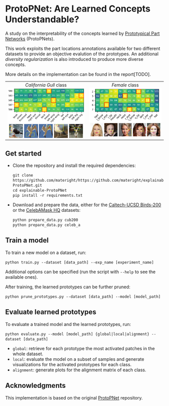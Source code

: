 # ProtoPNet: Are Learned Concepts Understandable?
A study on the interpretability of the concepts learned by [Prototypical Part Networks](https://arxiv.org/abs/1806.10574) (ProtoPNets). 

This work exploits the part locations annotations available for two different datasets to provide an objective evalution of the prototypes. An additional *diversity regularization* is also introduced to produce more diverse concepts. 

More details on the implementation can be found in the report[TODO].

<table>
    <tr align="center">
        <td valign="top">
            <div><i>California Gull</i> class<div>
            <img src="img/cub200/alignment_matrix_prototypes.png" width="100%">
            <br/>
            <img src="img/cub200/1_prototype_580_bbox.jpg" width="18%"/>
            <img src="img/cub200/4_prototype_583_bbox.jpg" width="18%"/>
            <img src="img/cub200/6_prototype_585_bbox.jpg" width="18%"/>
            <img src="img/cub200/8_prototype_587_bbox.jpg" width="18%"/>
            <img src="img/cub200/9_prototype_588_bbox.jpg" width="18%"/>
        </td>
        <td valign="top">
            <div><i>Female</i> class<div>
            <img src="img/celeb_a/alignment_matrix_prototypes.png" width="100%">
            <br/>
            <img src="img/celeb_a/prototype_2_bbox.jpg" width="18%"/>
            <img src="img/celeb_a/prototype_3_bbox.jpg" width="18%"/>
            <img src="img/celeb_a/prototype_4_bbox.jpg" width="18%"/>
            <img src="img/celeb_a/prototype_6_bbox.jpg" width="18%"/>
            <img src="img/celeb_a/prototype_7_bbox.jpg" width="18%"/>
        </td>
    </tr>
</table>



## Get started
- Clone the repository and install the required dependencies:
    ```shell
    git clone https://github.com/materight/https://github.com/materight/explainable-ProtoPNet.git
    cd explainable-ProtoPNet
    pip install -r requirements.txt
    ```
- Download and prepare the data, either for the [Caltech-UCSD Birds-200](http://www.vision.caltech.edu/datasets/cub_200_2011/) or the [CelebAMask HQ](http://mmlab.ie.cuhk.edu.hk/projects/CelebA/CelebAMask_HQ.html) datasets:
    ```shell
    python prepare_data.py cub200
    python prepare_data.py celeb_a
    ```

## Train a model
To train a new model on a dataset, run:
```shell
python train.py --dataset [data_path] --exp_name [experiment_name]
```
Additional options can be specified (run the script with `--help` to see the available ones).

After training, the learned prototypes can be further pruned:
```shell
python prune_prototypes.py --dataset [data_path] --model [model_path]
```

## Evaluate learned prototypes
To evaluate a trained model and the learned prototypes, run:
```shell
python evaluate.py --model [model_path] {global|local|alignment} --dataset [data_path] 
```
- `global`: retrieve for each prototype the most activated patches in the whole dataset.
- `local`: evaluate the model on a subset of samples and generate visualizations for the activated prototypes for each class.
- `alignment`: generate plots for the alignment matrix of each class.

## Acknowledgments
This implementation is based on the original [ProtoPNet](https://github.com/cfchen-duke/ProtoPNet) repository.
